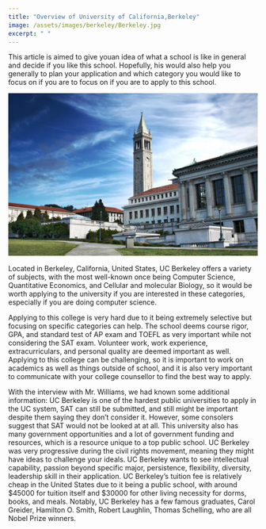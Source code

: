 ```yaml
---
title: "Overview of University of California,Berkeley"
image: /assets/images/berkeley/Berkeley.jpg
excerpt: " "
---
```


This article is aimed to give youan idea of what a school is like in general and decide if you like this school. Hopefully, his would also help you generally to plan your application and which category you would like to focus on if you are to focus on if you are to apply to this school. 

![Caption: *Campus of Univserity of California, Berkeley](/assets/images/berkeley/Berkeley.jpg)

Located in Berkeley, California, United States, UC Berkeley offers a variety of subjects, with the most well-known once being Computer Science, Quantitative Economics, and Cellular and molecular Biology, so it would be worth applying to the university if you are interested in these categories, especially if you are doing computer science. 

Applying to this college is very hard due to it being extremely selective but focusing on specific categories can help. The school deems course rigor, GPA, and standard test of AP exam and TOEFL as very important while not considering the SAT exam. Volunteer work, work experience, extracurriculars, and personal quality are deemed important as well. Applying to this college can be challenging, so it is important to work on academics as well as things outside of school, and it is also very important to communicate with your college counsellor to find the best way to apply. 

With the interview with Mr. Williams, we had known some additional information: UC Berkeley is one of the hardest public universities to apply in the UC system, SAT can still be submitted, and still might be important despite them saying they don’t consider it. However, some consolers suggest that SAT would not be looked at at all. This university also has many government opportunities and a lot of government funding and resources, which is a resource unique to a top public school. UC Berkeley was very progressive during the civil rights movement, meaning they might have ideas to challenge your ideals. UC Berkeley wants to see intellectual capability, passion beyond specific major, persistence, flexibility, diversity, leadership skill in their application. UC Berkeley’s tuition fee is relatively cheap in the United States due to it being a public school, with around $45000 for tuition itself and $30000 for other living necessity for dorms, books, and meals. Notably, UC Berkeley has a few famous graduates, Carol Greider, Hamilton O. Smith, Robert Laughlin, Thomas Schelling, who are all Nobel Prize winners.